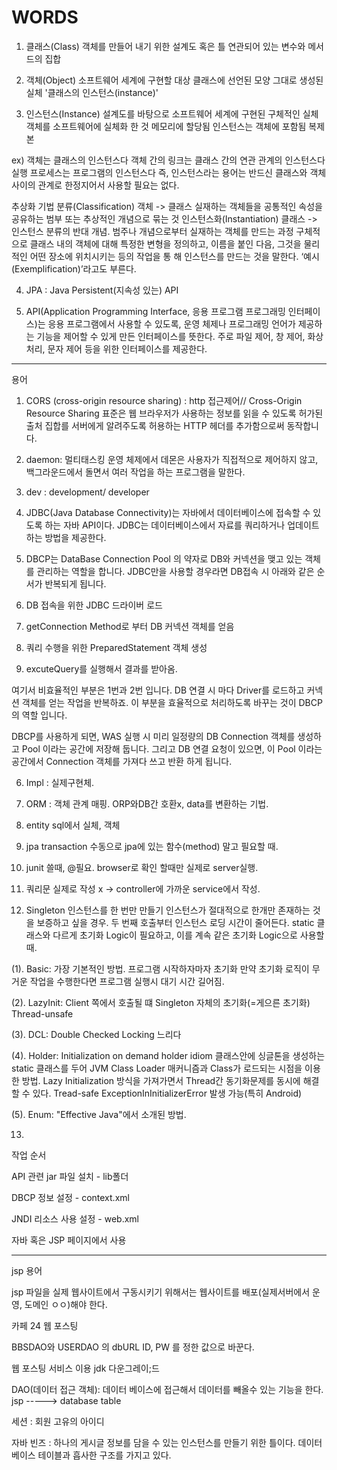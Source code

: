 # WORDS

1. 클래스(Class) 
객체를 만들어 내기 위한 설계도 혹은 틀
연관되어 있는 변수와 메서드의 집합

2. 객체(Object)
소프트웨어 세계에 구현할 대상
클래스에 선언된 모양 그대로 생성된 실체
'클래스의 인스턴스(instance)'

3. 인스턴스(Instance)
설계도를 바탕으로 소프트웨어 세계에 구현된 구체적인 실체
객체를 소프트웨어에 실체화 한 것
메모리에 할당됨
인스턴스는 객체에 포함됨
복제본

ex) 객체는 클래스의 인스턴스다
	객체 간의 링크는 클래스 간의 연관 관계의 인스턴스다
	실행 프로세스는 프로그램의 인스턴스다
	즉, 인스턴스라는 용어는 반드신 클래스와 객체 사이의 관계로 한정지어서 사용할 필요는 없다.


추상화 기법
분류(Classification)
	객체 -> 클래스
	실재하는 객체들을 공통적인 속성을 공유하는 범부 또는 추상적인 개념으로 묶는 것
인스턴스화(Instantiation)
	클래스 -> 인스턴스
	분류의 반대 개념. 범주나 개념으로부터 실재하는 객체를 만드는 과정
	구체적으로 클래스 내의 객체에 대해 특정한 변형을 정의하고, 이름을 붙인 다음, 그것을 물리적인 어떤 장소에 위치시키는 등의 작업을 통		해 인스턴스를 만드는 것을 말한다.
	‘예시(Exemplification)’라고도 부른다.


4. JPA : Java Persistent(지속성 있는)  API

5. API(Application Programming Interface, 응용 프로그램 프로그래밍 인터페이스)는 
    응용 프로그램에서 사용할 수 있도록, 운영 체제나 프로그래밍 언어가 제공하는 기능을 제어할 수 있게 만든 인터페이스를 뜻한다. 주로 파일 제어, 창 제어, 화상 처리, 문자 제어 등을 위한 인터페이스를 제공한다.



----------------------------------------------------------------------------------------------------------------------------

용어

1. CORS  (cross-origin resource sharing)  :  http 접근제어// Cross-Origin Resource Sharing 표준은 웹 브라우저가 사용하는 정보를 읽을 수 있도록 허가된 출처 집합를 서버에게 알려주도록 허용하는 HTTP 헤더를 추가함으로써 동작합니다.

2. daemon: 멀티태스킹 운영 체제에서 데몬은 사용자가 직접적으로 제어하지 않고, 백그라운드에서 돌면서 여러 작업을 하는 프로그램을 말한다.

3. dev : development/ developer


4. JDBC(Java Database Connectivity)는 자바에서 데이터베이스에 접속할 수 있도록 하는 자바 API이다. JDBC는 데이터베이스에서 자료를 쿼리하거나 업데이트하는 방법을 제공한다.


5. DBCP는 DataBase Connection Pool 의 약자로 DB와 커넥션을 맺고 있는 객체를 관리하는 역할을 합니다.
JDBC만을 사용할 경우라면 DB접속 시 아래와 같은 순서가 반복되게 됩니다.

1. DB 접속을 위한 JDBC 드라이버 로드
2. getConnection Method로 부터 DB 커넥션 객체를 얻음
3. 쿼리 수행을 위한 PreparedStatement 객체 생성
4. excuteQuery를 실행해서 결과를 받아옴.
 
여기서 비효율적인 부분은 1번과 2번 입니다.
DB 연결 시 마다 Driver를 로드하고 커넥션 객체를 얻는 작업을 반복하죠.
이 부분을 효율적으로 처리하도록 바꾸는 것이 DBCP의 역할 입니다.

DBCP를 사용하게 되면,
WAS 실행 시 미리 일정량의 DB Connection 객체를 생성하고 Pool 이라는 공간에 저장해 둡니다.
그리고 DB 연결 요청이 있으면, 이 Pool 이라는 공간에서 Connection 객체를 가져다 쓰고 반환 하게 됩니다.

6. Impl : 실제구현체.

7. ORM : 객체 관계 매핑. 
     ORP와DB간 호환x, data를 변환하는 기법. 

8. entity 
    sql에서 실체, 객체

9. jpa transaction
    수동으로 jpa에 있는 함수(method) 말고 필요할 때.

10. junit 쓸때, @필요.
      browser로 확인 할때만 실제로 server실행.

11. 쿼리문 실제로 작성 x -> controller에 가까운 service에서 작성.

12. Singleton
인스턴스를 한 번만 만들기
인스턴스가 절대적으로 한개만 존재하는 것을 보증하고 싶을 경우. 두 번째 호출부터 인스턴스 로딩 시간이 줄어든다.
static 클래스와 다르게 초기화 Logic이 필요하고, 이를 계속 같은 초기화 Logic으로 사용할 때.

(1). Basic: 가장 기본적인 방법. 프로그램 시작하자마자 초기화
	만약 초기화 로직이 무거운 작업을 수행한다면 프로그램 실행시 대기 시간 길어짐.

(2). LazyInit: Client 쪽에서 호출될 떄 Singleton 자체의 초기화(=게으른 초기화)
	Thread-unsafe

(3). DCL: Double Checked Locking
	느리다

(4). Holder: Initialization on demand holder idiom
	클래스안에 싱글톤을 생성하는 static 클래스를 두어 JVM Class Loader 매커니즘과 Class가 로드되는 시점을 이용한 방법.
       Lazy Initialization 방식을 가져가면서 Thread간 동기화문제를 동시에 해결할 수 있다.
	Tread-safe
	ExceptionInInitializerError 발생 가능(특히 Android)

(5). Enum: "Effective Java"에서 소개된 방법.


13. <connection pool> 
 작업 순서

API 관련 jar 파일 설치 - lib폴더

DBCP 정보 설정 - context.xml

JNDI 리소스 사용 설정 - web.xml

자바 혹은 JSP 페이지에서 사용


----------------------------------------------------------------------------------------------------------------------------

jsp 용어 

jsp 파일을 실제 웹사이트에서 구동시키기 위해서는 웹사이트를 배포(실제서버에서 운영, 도메인 ㅇㅇ)해야 한다.

카페 24 웹 포스팅 

BBSDAO와 USERDAO 의
dbURL ID, PW 를 정한 값으로 바꾼다.

웹 포스팅 서비스 이용
jdk 다운그레이;드 




 DAO(데이터 접근 객체): 데이터 베이스에 접근해서 데이터를 빼올수 있는 기능을 한다.
jsp -----> database table

세션 : 회원 고유의 아이디 

자바 빈즈 : 하나의 게시글 정보를 담을 수 있는 인스턴스를 만들기 위한 틀이다. 
데이터베이스 테이블과 흡사한 구조를 가지고 있다. 
